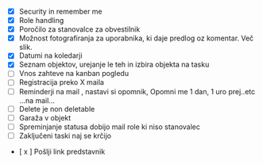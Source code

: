 

- [x] Security in remember me
- [x] Role handling
- [x] Poročilo za stanovalce za obvestilnik
- [x] Možnost fotografiranja za uporabnika, ki daje predlog oz komentar. Več slik.
- [x] Datumi na koledarji
- [x] Seznam objektov, urejanje le teh in izbira objekta na tasku
- [ ] Vnos zahteve na kanban pogledu
- [ ] Registracija preko X maila
- [ ] Reminderji na mail , nastavi si opomnik, Opomni me 1 dan, 1 uro prej..etc ...na mail...
- [ ] Delete je non deletable
- [ ] Garaža v objekt
- [ ] Spreminjanje statusa dobijo mail role ki niso stanovalec
- [ ] Zaključeni taski naj se krčijo
- [ x ] Pošlji link predstavnik
